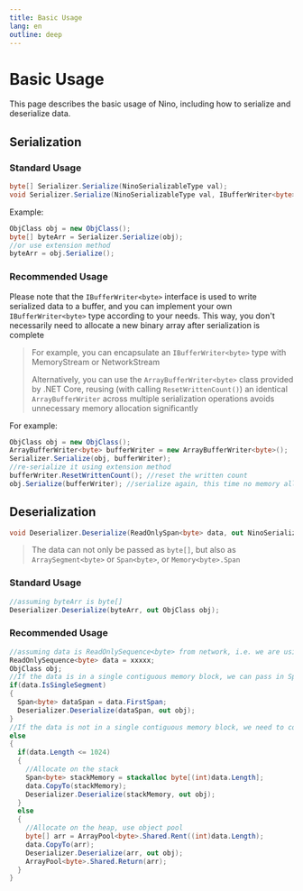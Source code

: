 ```yaml
---
title: Basic Usage
lang: en
outline: deep
---
```

# Basic Usage
This page describes the basic usage of Nino, including how to serialize and deserialize data.


## Serialization

### Standard Usage

```csharp
byte[] Serializer.Serialize(NinoSerializableType val);
void Serializer.Serialize(NinoSerializableType val, IBufferWriter<byte> bufferWriter);
```

Example:

```csharp
ObjClass obj = new ObjClass();
byte[] byteArr = Serializer.Serialize(obj);
//or use extension method
byteArr = obj.Serialize();
```

### Recommended Usage
Please note that the `IBufferWriter<byte>` interface is used to write serialized data to a buffer, and you can implement your own `IBufferWriter<byte>` type according to your needs. This way, you don't necessarily need to allocate a new binary array after serialization is complete
> For example, you can encapsulate an `IBufferWriter<byte>` type with MemoryStream or NetworkStream
>
> Alternatively, you can use the `ArrayBufferWriter<byte>` class provided by .NET Core, reusing (with calling `ResetWrittenCount()`) an identical `ArrayBufferWriter` across multiple serialization operations avoids unnecessary memory allocation significantly

For example:

```csharp
ObjClass obj = new ObjClass();
ArrayBufferWriter<byte> bufferWriter = new ArrayBufferWriter<byte>();
Serializer.Serialize(obj, bufferWriter);
//re-serialize it using extension method
bufferWriter.ResetWrittenCount(); //reset the written count
obj.Serialize(bufferWriter); //serialize again, this time no memory allocation will be performed
```


## Deserialization

```csharp
void Deserializer.Deserialize(ReadOnlySpan<byte> data, out NinoSerializableType value);
```

> The data can not only be passed as `byte[]`, but also as `ArraySegment<byte>` or `Span<byte>`, or `Memory<byte>.Span`


### Standard Usage
```csharp
//assuming byteArr is byte[]
Deserializer.Deserialize(byteArr, out ObjClass obj);
```

### Recommended Usage
```csharp
//assuming data is ReadOnlySequence<byte> from network, i.e. we are using Pipeline
ReadOnlySequence<byte> data = xxxxx;
ObjClass obj;
//If the data is in a single contiguous memory block, we can pass in Span<byte> directly
if(data.IsSingleSegment)
{
  Span<byte> dataSpan = data.FirstSpan;
  Deserializer.Deserialize(dataSpan, out obj);
}
//If the data is not in a single contiguous memory block, we need to copy it to a single contiguous memory block first
else
{
  if(data.Length <= 1024)
  {
    //Allocate on the stack
    Span<byte> stackMemory = stackalloc byte[(int)data.Length];
    data.CopyTo(stackMemory);
    Deserializer.Deserialize(stackMemory, out obj);
  }
  else
  {
    //Allocate on the heap, use object pool
    byte[] arr = ArrayPool<byte>.Shared.Rent((int)data.Length);
    data.CopyTo(arr);
    Deserializer.Deserialize(arr, out obj);
    ArrayPool<byte>.Shared.Return(arr);
  }
}
```
